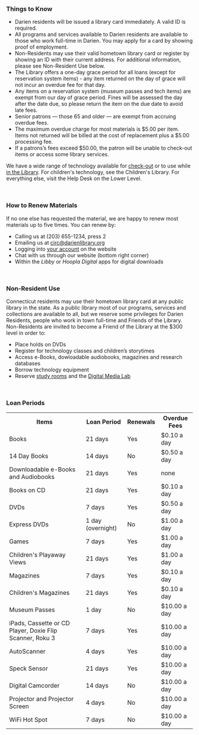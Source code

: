 <div class="row">

<div class="col-md-6">

### Things to Know

- Darien residents will be issued a library card immediately. A valid ID is required.
- All programs and services available to Darien residents are available to those who work full-time in Darien. You may apply for a card by showing proof of employment.
- Non-Residents may use their valid hometown library card or register by showing an ID with their current address. For additional information, please see Non-Resident Use below.
- The Library offers a one-day grace period for all loans (except for reservation system items) - any item returned on the day of grace will not incur an overdue fee for that day.
- Any items on a reservation system (museum passes and tech items) are exempt from our day of grace period. Fines will be assessed the day after the date due, so please return the item on the due date to avoid late fees. 
- Senior patrons — those 65 and older — are exempt from accruing overdue fees.
- The maximum overdue charge for most materials is $5.00 per item. Items not returned will be billed at the cost of replacement plus a $5.00 processing fee.
- If a patrons’s fees exceed $50.00, the patron will be unable to check-out items or access some library services.

We have a wide range of technology available for [check-out](/catalog/search/keyword?search=%2A&formats=equipment "Borrow technology") or to use while [in the Library](/technology "Library Technology"). For children's technology, see the Children's Library. For everything else, visit the Help Desk on the Lower Level.
</div>

<div class="col-md-6">

<br/>

### How to Renew Materials

If no one else has requested the material, we are happy to renew most materials up to five times. You can renew by:

- Calling us at (203) 655-1234, press 2
- Emailing us at [circ@darienlibrary.org](mailto:welcomedesk@darienlibrary.org "Email us")
- Logging into [your account](/myaccount "My Account") on the website
- Chat with us through our website (bottom right corner)
- Within the _Libby_ or _Hoopla Digital_ apps for digital downloads
<br />

### Non-Resident Use

Connecticut residents may use their hometown library card at any public library in the state. As a public library most of our programs, services and collections are available to all, but we reserve some privileges for Darien Residents, people who work in town full-time and Friends of the Library. Non-Residents are invited to become a Friend of the Library at the $300 level in order to:

- Place holds on DVDs
- Register for technology classes and children’s storytimes
- Access e-Books, dowloadable audiobooks, magazines and research databases
- Borrow technology equipment
- Reserve [study rooms](/meeting-rooms "Study Rooms") and the [Digital Media Lab](/dml "Digital Media Lab")

</div>
</div>

<div class="margin-bottom-20"></div>

<div class="row">

<div class="col-md-8 col-md-offset-2">

<br/>

### Loan Periods

<table class="table table-striped">
<tr>
<th>Items</th>
<th>Loan Period</th>
<th>Renewals</th>
<th>Overdue Fees</th>
</tr>
<tr>
			<td>
				Books</td>
			<td>
				21 days</td>
			<td>
				Yes</td>
			<td>
				$0.10 a day</td>
		</tr>
		<tr>
			<td>
				14 Day Books</td>
			<td>
				14 days</td>
			<td>
				No</td>
			<td>
				$0.50 a day</td>
		</tr>
		<tr>
			<td>
				Downloadable e-Books and Audiobooks</td>
			<td>
				21 days</td>
			<td>
				Yes</td>
			<td>
				none</td>
		</tr>
		<tr>
			<td>
				Books on CD</td>
			<td>
				21 days</td>
			<td>
				Yes</td>
			<td>
				$0.10 a day</td>
		</tr>
		<tr>
			<td>
				DVDs</td>
			<td>
				7 days</td>
			<td>
				Yes</td>
			<td>
				$0.50 a day</td>
		</tr>
		<tr>
			<td>
				Express DVDs</td>
			<td>
				1 day (overnight)</td>
			<td>
				No</td>
			<td>
				$1.00 a day</td>
		</tr>
		<tr>
			<td>
				Games</td>
			<td>
				7 days</td>
			<td>
				Yes</td>
			<td>
				$1.00 a day</td>
		</tr>
		<tr>
			<td>
				Children's Playaway Views</td>
			<td>
				21 days</td>
			<td>
				Yes</td>
			<td>
				$1.00 a day</td>
		</tr>
		<tr>
			<td>
				Magazines</td>
			<td>
				7 days</td>
			<td>
				Yes</td>
			<td>
				$0.10 a day</td>
		</tr>
		<tr>
			<td>
				Children's Magazines</td>
			<td>
				21 days</td>
			<td>
				Yes</td>
			<td>
				$0.10 a day</td>
		</tr>
		<tr>
			<td>
				Museum Passes</td>
			<td>
				1 day</td>
			<td>
				No</td>
			<td>
				$10.00 a day</td>
		</tr>
		<tr>
			<td>
				iPads, Cassette or CD Player, Doxie Flip Scanner, Roku 3</td>
			<td>
				7 days</td>
			<td>
				Yes</td>
			<td>
				$10.00 a day</td>
		</tr>
		<tr>
			<td>
				AutoScanner</td>
			<td>
				4 days</td>
			<td>
				Yes</td>
			<td>
				$10.00 a day</td>
		</tr>
		<tr>
			<td>
				Speck Sensor</td>
			<td>
				21 days</td>
			<td>
				Yes</td>
			<td>
				$10.00 a day</td>
		</tr>
		<tr>
			<td>
				Digital Camcorder</td>
			<td>
				14 days</td>
			<td>
				No</td>
			<td>
				$10.00 a day</td>
		</tr>
		<tr>
			<td>
				Projector and Projector Screen</td>
			<td>
				4 days</td>
			<td>
				No</td>
			<td>
				$10.00 a day</td>
		</tr>
		<tr>
			<td>
				WiFi Hot Spot</td>
			<td>
				7 days</td>
			<td>
				No</td>
			<td>
				$10.00 a day</td>
		</tr>
</table>

</div>

</div>

<div class="margin-bottom-20"></div>
